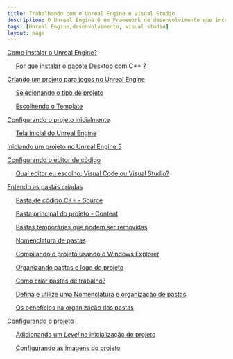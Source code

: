 ```yaml
---
title: Trabalhando com o Unreal Engine e Visual Studio
description: O Unreal Engine é um Framework de desenvolvimento que incorpora vários editores e componentes para agilizar a construção de jogos e também um ambiente visual de programação abstraindo a lógica de programação.
tags: [Unreal Engine,desenvolvimento, visual studio]
layout: page
---
```


[Como instalar o Unreal Engine?](#como-instalar-o-unreal-engine-)

&nbsp;&nbsp;&nbsp;&nbsp;&nbsp;[Por que instalar o pacote Desktop com C++ ?](#por-que-instalar-o-pacote-desktop-com-c----)

[Criando um projeto para jogos no Unreal Engine](#criando-um-projeto-para-jogos-no-unreal-engine)

&nbsp;&nbsp;&nbsp;&nbsp;&nbsp;[Selecionando o tipo de projeto](#selecionando-o-tipo-de-projeto)

&nbsp;&nbsp;&nbsp;&nbsp;&nbsp;[Escolhendo o Template](#escolhendo-o-template)

[Configurando o projeto inicialmente](#configurando-o-projeto-inicialmente)

&nbsp;&nbsp;&nbsp;&nbsp;&nbsp;[Tela inicial do Unreal Engine](#tela-inicial-do-unreal-engine)

[Iniciando um projeto no Unreal Engine 5](#iniciando-um-projeto-no-unreal-engine-5)

[Configurando o editor de código](#configurando-o-editor-de-c-digo)

&nbsp;&nbsp;&nbsp;&nbsp;&nbsp;[Qual editor eu escolho, Visual Code ou Visual Studio?](#qual-editor-eu-escolho--visual-code-ou-visual-studio-)

[Entendo as pastas criadas](#entendo-as-pastas-criadas)

&nbsp;&nbsp;&nbsp;&nbsp;&nbsp;[Pasta de código C++ - Source](#pasta-de-c-digo-c-----source)

&nbsp;&nbsp;&nbsp;&nbsp;&nbsp;[Pasta principal do projeto - Content](#pasta-principal-do-projeto---content)

&nbsp;&nbsp;&nbsp;&nbsp;&nbsp;[Pastas temporárias que podem ser removidas](#pastas-tempor-rias-que-podem-ser-removidas)

&nbsp;&nbsp;&nbsp;&nbsp;&nbsp;[Nomenclatura de pastas](#nomenclatura-de-pastas)

&nbsp;&nbsp;&nbsp;&nbsp;&nbsp;[Compilando o projeto usando o Windows Explorer](#compilando-o-projeto-usando-o-windows-explorer)

&nbsp;&nbsp;&nbsp;&nbsp;&nbsp;[Organizando pastas e logo do projeto](#organizando-pastas-e-logo-do-projeto)

&nbsp;&nbsp;&nbsp;&nbsp;&nbsp;[Como criar pastas de trabalho?](#como-criar-pastas-de-trabalho-)

&nbsp;&nbsp;&nbsp;&nbsp;&nbsp;[Defina e utilize uma Nomenclatura e organização de pastas](#defina-e-utilize-uma-nomenclatura-e-organiza--o-de-pastas)

&nbsp;&nbsp;&nbsp;&nbsp;&nbsp;[Os benefícios na organização das pastas](#os-benef-cios-na-organiza--o-das-pastas)

[Configurando o projeto](#configurando-o-projeto)

&nbsp;&nbsp;&nbsp;&nbsp;&nbsp;[Adicionando um *Level* na inicialização do projeto](#adicionando-um--level--na-inicializa--o-do-projeto)

&nbsp;&nbsp;&nbsp;&nbsp;&nbsp;[Configurando as imagens  do projeto](#configurando-as-imagens--do-projeto)